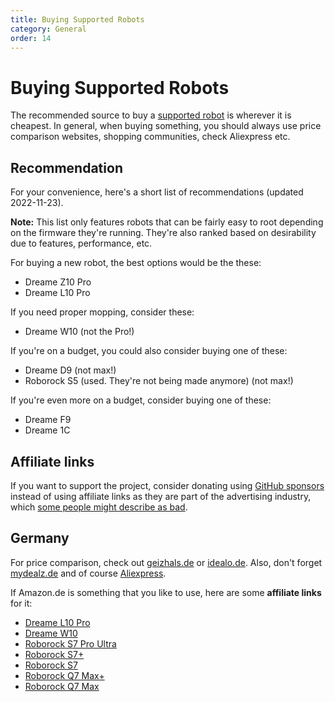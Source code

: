 ```yaml
---
title: Buying Supported Robots
category: General
order: 14
---
```

# Buying Supported Robots

The recommended source to buy a [supported robot](https://valetudo.cloud/pages/general/supported-robots.html) is
wherever it is cheapest. In general, when buying something, you should always use price comparison websites, shopping communities, check Aliexpress etc.

## Recommendation

For your convenience, here's a short list of recommendations (updated 2022-11-23).

**Note:**
This list only features robots that can be fairly easy to root depending on the firmware they're running.
They're also ranked based on desirability due to features, performance, etc.

For buying a new robot, the best options would be the these:

- Dreame Z10 Pro
- Dreame L10 Pro

If you need proper mopping, consider these:

- Dreame W10 (not the Pro!)

If you're on a budget, you could also consider buying one of these:

- Dreame D9 (not max!)
- Roborock S5 (used. They're not being made anymore) (not max!)

If you're even more on a budget, consider buying one of these:

- Dreame F9
- Dreame 1C


## Affiliate links

If you want to support the project, consider donating using [GitHub sponsors](https://github.com/sponsors/Hypfer) instead
of using affiliate links as they are part of the advertising industry, which [some people might describe as bad](https://www.youtube.com/watch?v=tHEOGrkhDp0).

## Germany

For price comparison, check out [geizhals.de](https://geizhals.de) or [idealo.de](https://idealo.de).
Also, don't forget [mydealz.de](https://mydealz.de) and of course [Aliexpress](https://de.aliexpress.com/).

If Amazon.de is something that you like to use, here are some **affiliate links** for it:

* [Dreame L10 Pro](https://amzn.to/42qog2I)
* [Dreame W10](https://amzn.to/3yU6nvA)
* [Roborock S7 Pro Ultra](https://amzn.to/3I1wSnU)
* [Roborock S7+](https://amzn.to/3LGkZ9w)
* [Roborock S7](https://amzn.to/3IlKw6f)
* [Roborock Q7 Max+](https://amzn.to/3GgiYN3)
* [Roborock Q7 Max](https://amzn.to/3LHG3g5)